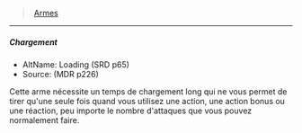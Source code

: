 ﻿---
!GenericItem
Name: Chargement
AltName: Loading (SRD p65)
Source: (MDR p226)
Id: weapons_hd.md#chargement
ParentLink: weapons_hd.md#armes
ParentName: Armes
NameLevel: 5
Attributes:
  Name: Chargement
  Markdown: >+
    ##### <!--Name-->Chargement<!--/Name-->


    - AltName: <!--AltName-->Loading (SRD p65)<!--/AltName-->

    - Source: <!--Source-->(MDR p226)<!--/Source-->


    Cette arme nécessite un temps de chargement long qui ne vous permet de tirer qu'une seule fois quand vous utilisez une action, une action bonus ou une réaction, peu importe le nombre d'attaques que vous pouvez normalement faire.

  AltName: Loading (SRD p65)
  Source: (MDR p226)
AttributesDictionary: >+
  Name: Chargement

  Markdown: >+

    ##### <!--Name-->Chargement<!--/Name-->





    - AltName: <!--AltName-->Loading (SRD p65)<!--/AltName-->



    - Source: <!--Source-->(MDR p226)<!--/Source-->





    Cette arme nécessite un temps de chargement long qui ne vous permet de tirer qu'une seule fois quand vous utilisez une action, une action bonus ou une réaction, peu importe le nombre d'attaques que vous pouvez normalement faire.



  AltName: Loading (SRD p65)

  Source: (MDR p226)

---
> [Armes](hd_weapons.md)

---

##### Chargement

- AltName: Loading (SRD p65)
- Source: (MDR p226)

Cette arme nécessite un temps de chargement long qui ne vous permet de tirer qu'une seule fois quand vous utilisez une action, une action bonus ou une réaction, peu importe le nombre d'attaques que vous pouvez normalement faire.

